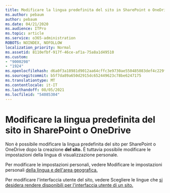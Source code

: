 ```yaml
---
title: Modificare la lingua predefinita del sito in SharePoint o OneDrive
ms.author: pebaum
author: pebaum
ms.date: 04/21/2020
ms.audience: ITPro
ms.topic: article
ms.service: o365-administration
ROBOTS: NOINDEX, NOFOLLOW
localization_priority: Normal
ms.assetid: 8110efbf-917f-46ce-af1a-75a8a1d49510
ms.custom:
- "9000298"
- "1924"
ms.openlocfilehash: d6a0f3a18981d9012aa64cffc3e9730ae550485083def4c229f1b2235ff98403
ms.sourcegitcommit: b5f7da89a650d2915dc652449623c78be6247175
ms.translationtype: MT
ms.contentlocale: it-IT
ms.lasthandoff: 08/05/2021
ms.locfileid: "54085304"
---
```

# <a name="change-the-default-site-language-in-sharepoint-or-onedrive"></a>Modificare la lingua predefinita del sito in SharePoint o OneDrive 

Non è possibile modificare la lingua predefinita del sito per SharePoint o OneDrive dopo la creazione **del sito.** È tuttavia possibile modificare le impostazioni della lingua di visualizzazione personale.

Per modificare le impostazioni personali, vedere Modificare le impostazioni personali [della lingua e dell'area geografica.](https://support.office.com/article/Change-your-personal-language-and-region-settings-caa1fccc-bcdb-42f3-9e5b-45957647ffd7)

Per modificare l'interfaccia utente del sito, vedere Scegliere le lingue che [si desidera rendere disponibili per l'interfaccia utente di un sito.](https://support.office.com/article/choose-the-languages-you-want-to-make-available-for-a-site-s-user-interface-16d3a83c-05ab-4b50-8fbb-ff576a3351e8)

